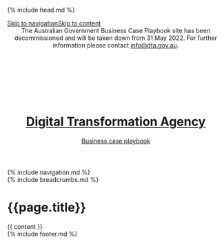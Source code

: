 {% include head.md %}

<body class="au-grid">
    <nav class="au-skip-link " aria-label="skip links navigation"><a class="au-skip-link__link " href="#main-nav">Skip to navigation</a><a class="au-skip-link__link " href="#content">Skip to content</a></nav>
    <div class="header-wrapper">
        <header class="au-grid au-header au-header--dark">
            <div class="container-fluid">
                <div class="row">
                    <div class="col-md-12 decommission-msg-container">
                        <div class="au-body au-page-alerts au-page-alerts--warning">
                            The Australian Government Business Case Playbook site has been decommissioned and will be taken down from 31 May 2022. For further information please contact <a href="mailto:info@dta.gov.au">info@dta.gov.au</a>.
                        </div>
                    </div>
                    <div class="col-md-12">
                        <a class="au-header__brand" href="/index.html">
                            <img class="au-header__brand-image imgheader" alt="Insert alternate text here" src="/assets/img/header-logo-agov.png">
                            <div class="au-header__text">
                                <h1 class="au-header__heading calib-font"><b>Digital Transformation Agency</b></h1>
                                <div class="au-header__subline calib-font">Business case playbook</div>
                            </div>
                        </a>
                    </div>
                </div>
            </div>
        </header>
        {% include navigation.md %}
    </div>
    <main class="page-wrapper au-body">
        <div id="content" class="container-fluid">
            {% include breadcrumbs.md %}
            <h1>{{page.title}}</h1>
            {{ content }}
        </div>
    </main>
    {% include footer.md %}